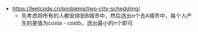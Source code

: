- https://leetcode.cn/problems/two-city-scheduling/
    - 先考虑将所有的人都安排到B城市中，然后选出n个去A城市中，每个人产生的差值为costa - costb，选出最小的n个即可